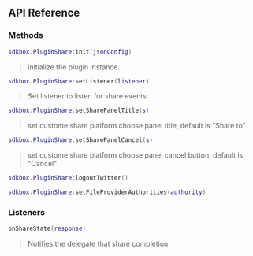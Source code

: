 ## API Reference

### Methods
```lua
sdkbox.PluginShare:init(jsonConfig)
```
>  initialize the plugin instance.

```lua
sdkbox.PluginShare:setListener(listener)
```
> Set listener to listen for share events

```lua
sdkbox.PluginShare:setSharePanelTitle(s)
```
> set custome share platform choose panel title, default is "Share to"

```lua
sdkbox.PluginShare:setSharePanelCancel(s)
```
> set custome share platform choose panel cancel button, default is "Cancel"

```lua
sdkbox.PluginShare:logoutTwitter()
```

```lua
sdkbox.PluginShare:setFileProviderAuthorities(authority)
```


### Listeners
```lua
onShareState(response)
```
> Notifies the delegate that share completion


